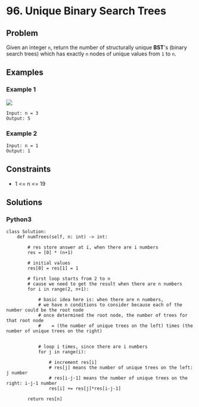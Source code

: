 # 96. Unique Binary Search Trees

## Problem

Given an integer `n`, return the number of structurally unique **BST**'s (binary search trees) which has exactly `n` nodes of unique values from `1` to `n`.

## Examples

### Example 1

![](https://assets.leetcode.com/uploads/2021/01/18/uniquebstn3.jpg)

```
Input: n = 3
Output: 5
```

### Example 2

```
Input: n = 1
Output: 1
```

## Constraints

* 1 <= n <= 19

## Solutions

### Python3

```
class Solution:
    def numTrees(self, n: int) -> int:
        
        # res store answer at i, when there are i numbers
        res = [0] * (n+1)
        
        # initial values
        res[0] = res[1] = 1
        
        # first loop starts from 2 to n
        # cause we need to get the result when there are n numbers
        for i in range(2, n+1):
            
            # basic idea here is: when there are n numbers,
            # we have n conditions to consider because each of the number could be the root node
            # once determined the root node, the number of trees for that root node
            #    = (the number of unique trees on the left) times (the number of unique trees on the right)
            
            
            # loop i times, since there are i numbers
            for j in range(i):
                
                # increment res[i]
                # res[j] means the number of unique trees on the left: j number
                # res[i-j-1] means the number of unique trees on the right: i-j-1 number
                res[i] += res[j]*res[i-j-1]
        
        return res[n]
```

